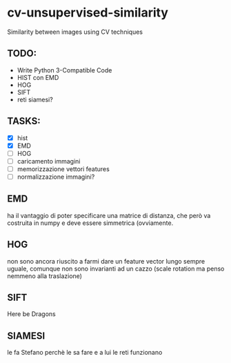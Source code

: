# cv-unsupervised-similarity
Similarity between images using CV techniques 

## TODO:

* Write Python 3-Compatible Code
* HIST con EMD
* HOG
* SIFT
* reti siamesi?

## TASKS:

- [x] hist
- [x] EMD
- [ ] HOG
- [ ] caricamento immagini
- [ ] memorizzazione vettori features
- [ ] normalizzazione immagini?

## EMD

ha il vantaggio di poter specificare una matrice di distanza, che però va costruita in numpy e deve essere simmetrica (ovviamente.

## HOG

non sono ancora riuscito a farmi dare un feature vector lungo sempre uguale, comunque non sono invarianti ad un cazzo (scale rotation ma penso nemmeno alla traslazione)

## SIFT

Here be Dragons

## SIAMESI

le fa Stefano perchè le sa fare e a lui le reti funzionano
